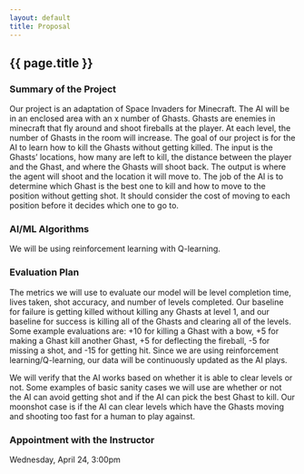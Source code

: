 ```yaml
---
layout: default
title: Proposal
---
```



## {{ page.title }}

### Summary of the Project 
Our project is an adaptation of Space Invaders for Minecraft. The AI will be in an enclosed area with an x number of Ghasts. Ghasts are enemies in minecraft that fly around and shoot fireballs at the player. At each level, the number of Ghasts in the room will increase. The goal of our project is for the AI to learn how to kill the Ghasts without getting killed. The input is the Ghasts’ locations, how many are left to kill, the distance between the player and the Ghast, and where the Ghasts will shoot back. The output is where the agent will shoot and the location it will move to. The job of the AI is to determine which Ghast is the best one to kill and how to move to the position without getting shot. It should consider the cost of moving to each position before it decides which one to go to.  

### AI/ML Algorithms
We will be using reinforcement learning with Q-learning.

### Evaluation Plan
The metrics we will use to evaluate our model will be level completion time, lives taken, shot accuracy, and number of levels completed. Our baseline for failure is getting killed without killing any Ghasts at level 1, and our baseline for success is killing all of the Ghasts and clearing all of the levels. Some example evaluations are: +10 for killing a Ghast with a bow, +5 for making a Ghast kill another Ghast, +5 for deflecting the fireball, -5 for missing a shot, and -15 for getting hit. Since we are using reinforcement learning/Q-learning, our data will be continuously updated as the AI plays.

We will verify that the AI works based on whether it is able to clear levels or not. Some examples of basic sanity cases we will use are whether or not the AI can avoid getting shot and if the AI can pick the best Ghast to kill. Our moonshot case is if the AI can clear levels which have the Ghasts moving and shooting too fast for a human to play against. 


### Appointment with the Instructor 
Wednesday, April 24, 3:00pm
